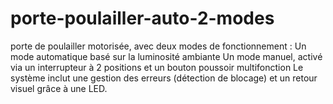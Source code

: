 # porte-poulailler-auto-2-modes
porte de poulailler motorisée, avec deux modes de fonctionnement :  Un mode automatique basé sur la luminosité ambiante  Un mode manuel, activé via un interrupteur à 2 positions et un bouton poussoir multifonction  Le système inclut une gestion des erreurs (détection de blocage) et un retour visuel grâce à une LED.
